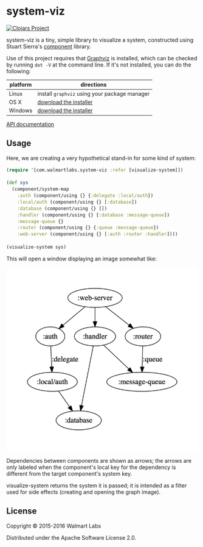 # system-viz

[![Clojars Project](http://clojars.org/walmartlabs/system-viz/latest-version.svg)](http://clojars.org/walmartlabs/system-viz)

system-viz is a tiny, simple library to visualize
a system, constructed using Stuart Sierra's
[component](https://github.com/stuartsierra/component)
library.


Use of this project requires that [Graphviz](http://www.graphviz.org) is installed, which can be checked by running `dot -V` at the command line.  If it's not installed, you can do the following:

| platform | directions |
|----------|------------|
| Linux | install `graphviz` using your package manager |
| OS X | [download the installer](http://www.graphviz.org/Download_macos.php) |
| Windows |  [download the installer](http://www.graphviz.org/Download_windows.php) |


[API documentation](http://http://avisonovate.github.io/docs/system-viz/)

## Usage

Here, we are creating a very hypothetical stand-in for some kind of system:

```clj
(require '[com.walmartlabs.system-viz :refer [visualize-system]])

(def sys
  (component/system-map
    :auth (component/using {} {:delegate :local/auth})
    :local/auth (component/using {} [:database])
    :database (component/using {} [])
    :handler (component/using {} [:database :message-queue])
    :message-queue {}
    :router (component/using {} {:queue :message-queue})
    :web-server (component/using {} [:auth :router :handler])))

(visualize-system sys)
```

This will open a window displaying an image somewhat like:

![System](sample-system.png)

Dependencies between components are shown as arrows; the arrows are only labeled
when the component's local key for the dependency is different from the target component's system key.

visualize-system returns the system it is passed; it is intended as a filter used for
side effects (creating and opening the graph image).

## License

Copyright © 2015-2016 Walmart Labs

Distributed under the Apache Software License 2.0.